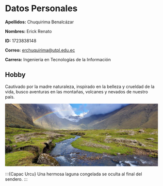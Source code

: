 # Datos Personales

**Apellidos:** Chuquirima Benalcázar

**Nombres:** Erick Renato

**ID:** 1723838148

**Correo:** erchuquirima@utpl.edu.ec

**Carrera:** Ingenieria en Tecnologías de la Información

## Hobby
Cautivado por la madre naturaleza, inspirado en la belleza y crueldad de la vida, busco aventuras en las montañas, volcanes y nevados de nuestro país. 

![](IMG-20210405-WA0008.jpg)

:::{Capac Urcu} 
Una hermosa laguna congelada se oculta al final del sendero.
:::


